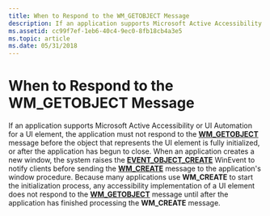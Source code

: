 ```yaml
---
title: When to Respond to the WM_GETOBJECT Message
description: If an application supports Microsoft Active Accessibility or UI Automation for a UI element, the application must not respond to the WM\_GETOBJECT message before the object that represents the UI element is fully initialized, or after the application has begun to close.
ms.assetid: cc99f7ef-1eb6-40c4-9ec0-8fb18cb4a3e5
ms.topic: article
ms.date: 05/31/2018
---
```


# When to Respond to the WM\_GETOBJECT Message

If an application supports Microsoft Active Accessibility or UI Automation for a UI element, the application must not respond to the [**WM\_GETOBJECT**](wm-getobject.md) message before the object that represents the UI element is fully initialized, or after the application has begun to close. When an application creates a new window, the system raises the [**EVENT\_OBJECT\_CREATE**](event-constants.md) WinEvent to notify clients before sending the [**WM\_CREATE**](https://docs.microsoft.com/windows/desktop/winmsg/wm-create) message to the application's window procedure. Because many applications use **WM\_CREATE** to start the initialization process, any accessibility implementation of a UI element does not respond to the [**WM\_GETOBJECT**](wm-getobject.md) message until after the application has finished processing the **WM\_CREATE** message.

 

 




